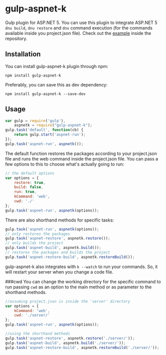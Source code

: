 gulp-aspnet-k
=============

Gulp plugin for ASP.NET 5. You can use this plugin to integrate ASP.NET 5 `dnu build`, `dnu restore` and `dnx` command execution (for the commands available inside you project.json file). Check out the [example](/example/) inside the repository.

## Installation

You can install gulp-aspnet-k plugin through npm:

    npm install gulp-aspnet-k

Preferably, you can save this as dev dependency:

    npm install gulp-aspnet-k --save-dev

## Usage

```javascript
var gulp = require('gulp'),
    aspnetk = require("gulp-aspnet-k");
gulp.task('default', function(cb) {
    return gulp.start('aspnet-run');
});
gulp.task('aspnet-run', aspnetk());
```

The default function restores the packages according to your project.json file and runs the web command inside the project.json file. You can pass a few options to this to choose what's actually going to run:

```javascript
// the default options
var options = {
    restore: true,
    build: false,
    run: true,
    kCommand: 'web',
    cwd: './'
};
gulp.task('aspnet-run', aspnetk(options));
```

There are also shorthand methods for specific tasks:

```javascript
gulp.task('aspnet-run', aspnetk(options));
// only restores the packages
gulp.task('aspnet-restore', aspnetk.restore());
// only builds the project
gulp.task('aspnet-build', aspnetk.build());
// restores the packages and builds the project
gulp.task('aspnet-restore-build', aspnetk.restoreBuild());
```

gulp-aspnet-k also integrates with `k --watch` to run your commands. So, it will restart your server when you change a code file.

###cwd
You can change the working directory for the specific command to run passing `cwd` as an option to the main method or as parameter to the shorthand methods.

```javascript
//assuming project.json is inside the 'server' directory
var options = {
    kCommand: 'web',
    cwd: './server/'
};
gulp.task('aspnet-run', aspnetk(options));

//using the shorthand methods
gulp.task('aspnet-restore', aspnetk.restore('./server/'));
gulp.task('aspnet-build', aspnetk.build('./server/'));
gulp.task('aspnet-restore-build', aspnetk.restoreBuild('./server/'));
```
